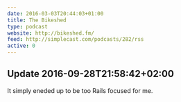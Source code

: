 ```yaml
---
date: 2016-03-03T20:44:03+01:00
title: The Bikeshed
type: podcast
website: http://bikeshed.fm/
feed: http://simplecast.com/podcasts/282/rss
active: 0
---
```


## Update 2016-09-28T21:58:42+02:00

It simply eneded up to be too Rails focused for me.
